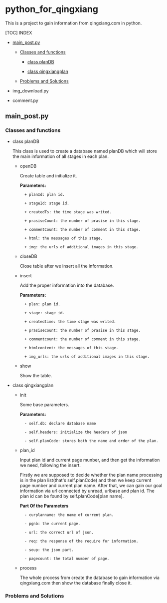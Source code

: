 # python_for_qingxiang

This is a project to gain information from qingxiang.com in python.

[TOC]
INDEX

+ [main_post.py](https://github.com/SingularityKChen/python_for_qingxiang/blob/master/README.md#main_postpy)

	- [Classes and functions](https://github.com/SingularityKChen/python_for_qingxiang/blob/master/README.md#Classes_and_functions)

		* [class planDB](https://github.com/SingularityKChen/python_for_qingxiang/blob/master/README.md#class_planDB)

		* [class qingxiangplan](https://github.com/SingularityKChen/python_for_qingxiang/blob/master/README.md#class_qingxiangplan)

	- [Problems and Solutions](https://github.com/SingularityKChen/python_for_qingxiang/blob/master/README.md#Problems_and_Solutions)

+ img_download.py

+ comment.py

## main_post.py

### Classes and functions

+ class planDB

	This class is used to create a database named planDB which will store the main information of all stages in each plan.

	* openDB

		Create table and initialize it.

		**Parameters:**

			+ planId: plan id.

			+ stageId: stage id.

			+ createdTs: the time stage was writed.

			+ prasiseCount: the number of prasise in this stage.

			+ commentCount: the number of comment in this stage.

			+ html: the messages of this stage.

			+ img: the urls of additional images in this stage.

	* closeDB

		Close table after we insert all the information.

	* insert

		Add the proper information into the database.

		**Parameters:**

			+ plan: plan id.
		
			+ stage: stage id.
		
			+ createdtime: the time stage was writed.
		
			+ prasisecount: the number of prasise in this stage.
		
			+ commentcount: the number of comment in this stage.
		
			+ htmlcontent: the messages of this stage.
		
			+ img_urls: the urls of additional images in this stage. 
	
	* show
	
		Show the table.

+ class qingxiangplan

	* init

		Some base parameters.

		**Parameters:**

			- self.db: declare database name

			- self.headers: initialize the headers of json

			- self.planCode: stores both the name and order of the plan.

	* plan_id

		Input plan id and current page munber, and then get the information we need, following the insert.

		Firstly we are supposed to decide whether the plan name processing is in the plan list(that's self.planCode) and then we keep current page number and current plan name. After that, we can gain our goal information via url connected by unread, urlbase and plan id. The plan id can be found by self.planCode[plan name].

		**Part Of the Parameters**

			- curplanname: the name of current plan.

			- pgnb: the current page.

			- url: the correct url of json.

			- req: the response of the require for information.

			- soup: the json part.

			- pagecount: the total number of page.

	* process

		The whole process from create the database to gain information via qingxiang.com then show the database finally close it.


### Problems and Solutions	
